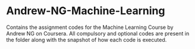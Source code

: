 # Andrew-NG-Machine-Learning
Contains the assignment codes for the Machine Learning Course by Andrew NG on Coursera.
All compulsory and optional codes are present in the folder along with the snapshot of how each code is executed.

